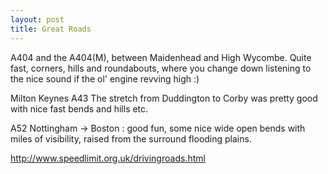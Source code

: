 ```yaml
---
layout: post 
title: Great Roads
---
```


A404 and the A404(M), between Maidenhead and High Wycombe. Quite fast,
corners, hills and roundabouts, where you change down listening to the
nice sound if the ol\' engine revving high :)

Milton Keynes A43 The stretch from Duddington to Corby was pretty good
with nice fast bends and hills etc.

A52 Nottingham -\> Boston : good fun, some nice wide open bends with
miles of visibility, raised from the surround flooding plains.

<http://www.speedlimit.org.uk/drivingroads.html>
